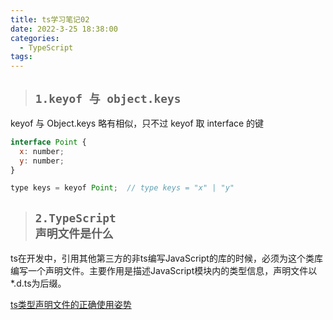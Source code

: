 ```yaml
---
title: ts学习笔记02
date: 2022-3-25 18:38:00
categories:
  - TypeScript
tags: 
---
```



> ## <code>1.keyof 与 object.keys</code>

keyof 与 Object.keys 略有相似，只不过 keyof 取 interface 的键

```js
interface Point {
  x: number;
  y: number;
}

type keys = keyof Point;  // type keys = "x" | "y"
```

> ## <code>2.TypeScript 声明文件是什么</code>

ts在开发中，引用其他第三方的非ts编写JavaScript的库的时候，必须为这个类库编写一个声明文件。主要作用是描述JavaScript模块内的类型信息，声明文件以*.d.ts为后缀。

[ts类型声明文件的正确使用姿势](https://blog.csdn.net/hcz804933522/article/details/104013775)




